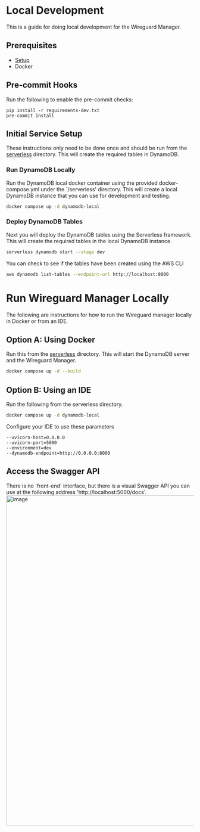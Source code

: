 # Local Development
This is a guide for doing local development for the Wireguard Manager.

## Prerequisites
- [Setup](SETUP.md)
- Docker

## Pre-commit Hooks
Run the following to enable the pre-commit checks:
```
pip install -r requirements-dev.txt
pre-commit install
```

## Initial Service Setup
These instructions only need to be done once and should be run from the [serverless](https://github.com/NinjaSomething/wireguard-manager/tree/master/serverless) directory.  This will create the required tables in DynamoDB.

### Run DynamoDB Locally
Run the DynamoDB local docker container using the provided docker-compose.yml under the `/serverless' directory.  This will
create a local DynamoDB instance that you can use for development and testing.  

```bash
docker compose up -d dynamodb-local
```

### Deploy DynamoDB Tables

Next you will deploy the DynamoDB tables using the Serverless framework.  This will create the required tables in the 
local DynamoDB instance.

```bash
serverless dynamodb start --stage dev
```

You can check to see if the tables have been created using the AWS CLI

```bash
aws dynamodb list-tables --endpoint-url http://localhost:8000
```

# Run Wireguard Manager Locally
The following are instructions for how to run the Wireguard manager locally in Docker or from an IDE.

## Option A: Using Docker
Run this from the [serverless](https://github.com/NinjaSomething/wireguard-manager/tree/master/serverless) directory.  This will start the DynamoDB server and the Wireguard Manager.

```bash
docker compose up -d --build
```

## Option B: Using an IDE
Run the following from the serverless directory.
```bash
docker compose up -d dynamodb-local
```

Configure your IDE to use these parameters
```
--uvicorn-host=0.0.0.0
--uvicorn-port=5000
--environment=dev
--dynamodb-endpoint=http://0.0.0.0:8000
```

## Access the Swagger API
There is no 'front-end' interface, but there is a visual Swagger API you can use at the following address 'http://localhost:5000/docs'.
<img width="1473" height="887" alt="image" src="https://github.com/user-attachments/assets/13894bf9-eb67-4b7e-9152-874a52bac094" />

